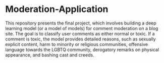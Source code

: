 # Moderation-Application

This repository presents the final project, which involves building a deep learning model (or a model of models) for comment moderation on a blog site. The goal is to classify user comments as either normal or toxic. If a comment is toxic, the model provides detailed reasons, such as sexually explicit content, harm to minority or religious communities, offensive language towards the LGBTQ community, derogatory remarks on physical appearance, and bashing cast and creeds.
